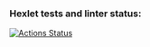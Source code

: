 ### Hexlet tests and linter status:
[![Actions Status](https://github.com/Sgaliley/python-project-50/actions/workflows/hexlet-check.yml/badge.svg)](https://github.com/Sgaliley/python-project-50/actions)